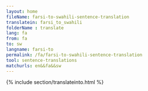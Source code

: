 ```yaml
---
layout: home
fileName: farsi-to-swahili-sentence-translation
translatein: farsi_to_swahili
folderName : translate
lang: fa
from: fa
to: sw
langname: farsi-to
permalink: /fa/farsi-to-swahili-sentence-translation
tool: sentence-translations
matchurls: en&&fa&&sw
---
```

{% include section/translateinto.html %}
